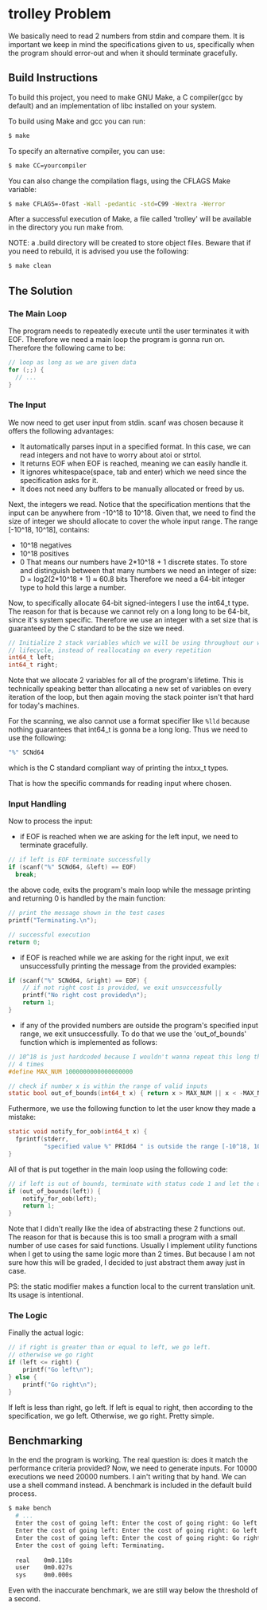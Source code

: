 # trolley Problem

We basically need to read 2 numbers from stdin and compare them.
It is important we keep in mind the specifications given to us, specifically when the program should error-out and when it should terminate gracefully.

## Build Instructions

To build this project, you need to make GNU Make, a C compiler(gcc by default) and an implementation of libc installed on your system.

To build using Make and gcc you can run:
```sh
$ make
```

To specify an alternative compiler, you can use:
```sh
$ make CC=yourcompiler
```

You can also change the compilation flags, using the CFLAGS Make variable:
```sh
$ make CFLAGS=-Ofast -Wall -pedantic -std=C99 -Wextra -Werror
```

After a successful execution of Make, a file called 'trolley' will be available in the directory you run make from.

NOTE: a .build directory will be created to store object files. Beware that if you need to rebuild, it is advised you use the following:

```sh
$ make clean
```

## The Solution

### The Main Loop
The program needs to repeatedly execute until the user terminates it with EOF. Therefore we need a main loop the program is gonna run on.
Therefore the following came to be:

```c
// loop as long as we are given data
for (;;) {
  // ...
}

```

### The Input
We now need to get user input from stdin.
scanf was chosen because it offers the following advantages:
- It automatically parses input in a specified format. In this case, we can read integers and not have to worry about atoi or strtol.
- It returns EOF when EOF is reached, meaning we can easily handle it.
- It ignores whitespace(space, tab and enter) which we need since the specification asks for it.
- It does not need any buffers to be manually allocated or freed by us.

Next, the integers we read. Notice that the specification mentions that the input can be anywhere from -10^18 to 10^18.
Given that, we need to find the size of integer we should allocate to cover the whole input range.
The range [-10^18, 10^18], contains:
* 10^18 negatives
* 10^18 positives
* 0
That means our numbers have 2\*10^18 + 1 discrete states.
To store and distinguish between that many numbers we need an integer of size:
D = log2(2\*10^18 + 1) ≈ 60.8 bits
Therefore we need a 64-bit integer type to hold this large a number.

Now, to specifically allocate 64-bit signed-integers I use the int64\_t type. The reason for that is because we cannot rely on a long long to be 64-bit, since it's system specific.
Therefore we use an integer with a set size that is guaranteed by the C standard to be the size we need.

```c
// Initialize 2 stack variables which we will be using throughout our whole
// lifecycle, instead of reallocating on every repetition
int64_t left;
int64_t right;
```

Note that we allocate 2 variables for all of the program's lifetime. This is technically speaking better than allocating a new set of variables on every  
iteration of the loop, but then again moving the stack pointer isn't that hard for today's machines.

For the scanning, we also cannot use a format specifier like `%lld` because nothing guarantees that int64\_t is gonna be a long long. Thus we need to use the following:
```c
"%" SCNd64
```
which is the C standard compliant way of printing the intxx\_t types.

That is how the specific commands for reading input where chosen.

### Input Handling
Now to process the input:
- if EOF is reached when we are asking for the left input, we need to terminate gracefully.

```c
// if left is EOF terminate successfully
if (scanf("%" SCNd64, &left) == EOF)
  break;
```
the above code, exits the program's main loop while the message printing and returning 0 is handled by the main function:

```c
// print the message shown in the test cases
printf("Terminating.\n");

// successful execution
return 0;
```

- if EOF is reached while we are asking for the right input, we exit unsuccessfully printing the message from the provided examples:

```c
if (scanf("%" SCNd64, &right) == EOF) {
    // if not right cost is provided, we exit unsuccessfully
    printf("No right cost provided\n");
    return 1;
}
```

- if any of the provided numbers are outside the program's specified input range, we exit unsuccessfully.
To do that we use the 'out\_of\_bounds' function which is implemented as follows:

```c
// 10^18 is just hardcoded because I wouldn't wanna repeat this long thing like
// 4 times
#define MAX_NUM 1000000000000000000

// check if number x is within the range of valid inputs
static bool out_of_bounds(int64_t x) { return x > MAX_NUM || x < -MAX_NUM; }
```

Futhermore, we use the following function to let the user know they made a mistake:

```c
static void notify_for_oob(int64_t x) {
  fprintf(stderr,
          "specified value %" PRId64 " is outside the range [-10^18, 10^18]\n", x);
}
```

All of that is put together in the main loop using the following code:


```c
// if left is out of bounds, terminate with status code 1 and let the user know 
if (out_of_bounds(left)) {
    notify_for_oob(left);
    return 1;
}
```
Note that I didn't really like the idea of abstracting these 2 functions out. The reason for that is because this is too small a program with a small number of use cases for said functions.
Usually I implement utility functions when I get to using the same logic more than 2 times. But because I am not sure how this will be graded, I decided to just abstract them away just in case.

PS: the static modifier makes a function local to the current translation unit. Its usage is intentional.

### The Logic
Finally the actual logic:

```c
// if right is greater than or equal to left, we go left.
// otherwise we go right
if (left <= right) {
    printf("Go left\n");
} else {
    printf("Go right\n");
}
```

If left is less than right, go left.
If left is equal to right, then according to the specification, we go left.
Otherwise, we go right.
Pretty simple.

## Benchmarking
In the end the program is working. The real question is: does it match the performance criteria provided?
Now, we need to generate inputs. For 10000 executions we need 20000 numbers. I ain't writing that by hand.
We can use a shell command instead. A benchmark is included in the default build process.

```sh
$ make bench
  # ...
  Enter the cost of going left: Enter the cost of going right: Go left                                                                                                                                                                         
  Enter the cost of going left: Enter the cost of going right: Go left                                                                                                                                                                         
  Enter the cost of going left: Enter the cost of going right: Go right                                                                                                                                                                        
  Enter the cost of going left: Terminating.                                                                                                                                                                                                   
                                                                                                                                                                                                                                               
  real    0m0.110s                                                                                                                                                                                                                             
  user    0m0.027s                                                                                                                                                                                                                             
  sys     0m0.000s         
```
Even with the inaccurate benchmark, we are still way below the threshold of a second.
